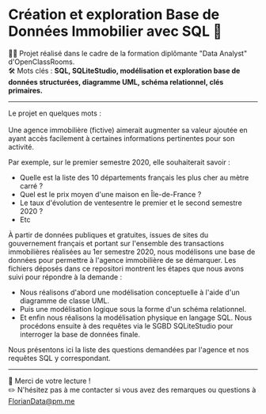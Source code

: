 # Création et exploration Base de Données Immobilier avec SQL 🏡

👨‍🎓 Projet réalisé dans le cadre de la formation diplômante "Data Analyst" d'OpenClassRooms.<br>
🛠 Mots clés : **SQL, SQLiteStudio, modélisation et exploration base de données structurées, diagramme UML, schéma relationnel, clés primaires.**

---

Le projet en quelques mots :<br>
<br>Une agence immobilière (fictive) aimerait augmenter sa valeur ajoutée en ayant accès facilement à certaines informations pertinentes pour son activité.

Par exemple, sur le premier semestre 2020, elle souhaiterait savoir  :
- Quelle est la liste des 10 départements français les plus cher au mètre carré ?
- Quel est le prix moyen d'une maison en Île-de-France ?
- Le taux d'évolution de ventesentre le premier et le second semestre 2020 ?
- Etc

À partir de données publiques et gratuites, issues de sites du gouvernement français et portant sur l'ensemble des transactions immobilières réalisées au 1er semestre 2020, nous modélisons une base de données pour permettre à l'agence immobilière de se démarquer.
Les fichiers déposés dans ce repositori montrent les étapes que nous avons suivi pour répondre à la demande :
- Nous réalisons d'abord une modélisation conceptuelle à l'aide d'un diagramme de classe UML.
- Puis une modélisation logique sous la forme d'un schéma relationnel.
- Et enfin nous réalisons la modélisation physique en langage SQL.
Nous procédons ensuite à des requêtes via le SGBD SQLiteStudio pour interroger la base de données finale.

Nous présentons ici la liste des questions demandées par l'agence et nos requêtes SQL y correspondant.

---

👋 Merci de votre lecture !<br>
✏️ N'hésitez pas à me contacter si vous avez des remarques ou questions à FlorianData@pm.me

